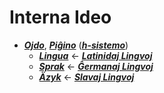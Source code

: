 # Interna Ideo

* [***Ojdo***](ojdo.md), [***Piĝino***](pighino.md) ([***h-sistemo***](h-sistemo.md))
  * [***Lingua***](lingua.md) ← [***Latinidaj Lingvoj***](latinidaj/README.md)
  * [***Sprak***](sprak.md) ← [***Ĝermanaj Lingvoj***](ghermanaj/README.md)
  * [***Äzyk***](jazyk.md) ← [***Slavaj Lingvoj***](slavaj/README.md)



